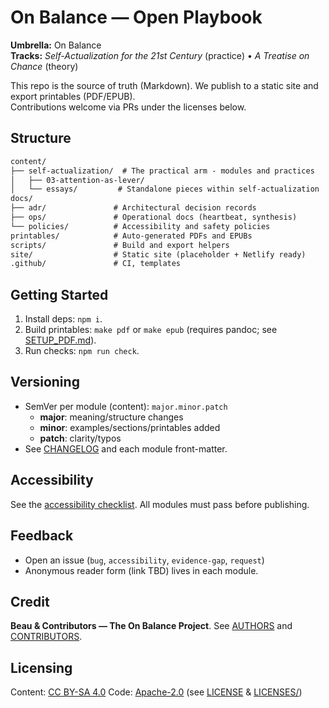 # On Balance — Open Playbook

**Umbrella:** On Balance  
**Tracks:** *Self-Actualization for the 21st Century* (practice) • *A Treatise on Chance* (theory)

This repo is the source of truth (Markdown). We publish to a static site and export printables (PDF/EPUB).  
Contributions welcome via PRs under the licenses below.

## Structure
```txt
content/
├── self-actualization/  # The practical arm - modules and practices
│   ├── 03-attention-as-lever/
│   └── essays/         # Standalone pieces within self-actualization
docs/
├── adr/               # Architectural decision records
├── ops/               # Operational docs (heartbeat, synthesis)
└── policies/          # Accessibility and safety policies
printables/            # Auto-generated PDFs and EPUBs
scripts/               # Build and export helpers
site/                  # Static site (placeholder + Netlify ready)
.github/               # CI, templates
```

## Getting Started
1. Install deps: `npm i`.  
2. Build printables: `make pdf` or `make epub` (requires pandoc; see [SETUP_PDF.md](./docs/SETUP_PDF.md)).  
3. Run checks: `npm run check`.

## Versioning
- SemVer per module (content): `major.minor.patch`  
  - **major**: meaning/structure changes  
  - **minor**: examples/sections/printables added  
  - **patch**: clarity/typos
- See [CHANGELOG](./CHANGELOG.md) and each module front-matter.

## Accessibility
See the [accessibility checklist](./docs/policies/ACCESSIBILITY_CHECKLIST.md). All modules must pass before publishing.

## Feedback
- Open an issue (`bug`, `accessibility`, `evidence-gap`, `request`)  
- Anonymous reader form (link TBD) lives in each module.

## Credit
**Beau & Contributors — The On Balance Project**.
See [AUTHORS](./AUTHORS.md) and [CONTRIBUTORS](./CONTRIBUTORS.md).

## Licensing
Content: [CC BY-SA 4.0](https://creativecommons.org/licenses/by-sa/4.0/)
Code: [Apache-2.0](https://www.apache.org/licenses/LICENSE-2.0.html)
(see [LICENSE](./LICENSE) & [LICENSES/](./LICENSES/))
